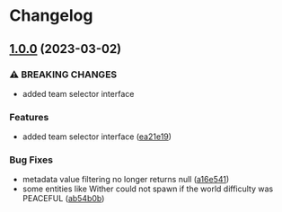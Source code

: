 # Changelog

## [1.0.0](https://github.com/Ynverxe/open-nexus/compare/v0.1.0...v1.0.0) (2023-03-02)


### ⚠ BREAKING CHANGES

* added team selector interface

### Features

* added team selector interface ([ea21e19](https://github.com/Ynverxe/open-nexus/commit/ea21e190d13b09f83fbd1104cdacf41e1a2ea315))


### Bug Fixes

* metadata value filtering no longer returns null ([a16e541](https://github.com/Ynverxe/open-nexus/commit/a16e54190651fd6a6e4d07695953dc2dabf96606))
* some entities like Wither could not spawn if the world difficulty was PEACEFUL ([ab54b0b](https://github.com/Ynverxe/open-nexus/commit/ab54b0b6621a6e5814a440451b9a789833e29062))
